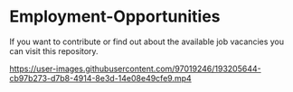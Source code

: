 # Employment-Opportunities
If you want to contribute or find out about the available job vacancies you can visit this repository.




https://user-images.githubusercontent.com/97019246/193205644-cb97b273-d7b8-4914-8e3d-14e08e49cfe9.mp4

